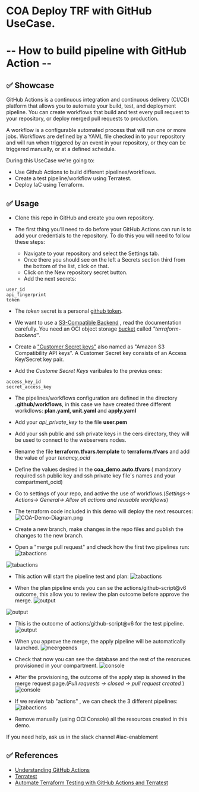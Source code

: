 # COA Deploy TRF with GitHub UseCase. 
# -- How to build pipeline with GitHub Action  --

## ✅ Showcase

GitHub Actions is a continuous integration and continuous delivery (CI/CD) platform that allows you to automate your build, test, and deployment pipeline. You can create workflows that build and test every pull request to your repository, or deploy merged pull requests to production.

A workflow is a configurable automated process that will run one or more jobs. Workflows are defined by a YAML file checked in to your repository and will run when triggered by an event in your repository, or they can be triggered manually, or at a defined schedule.

During this UseCase we're going to:

* Use Github Actions to build different pipelines/workflows.
* Create a test pipeline/workflow using Terratest.
* Deploy IaC using Terraform.

## ✅ Usage

* Clone this repo in GitHub and create you own repository.
* The first thing you’ll need to do before your GitHub Actions can run is to add your credentials to the repository. To do this you will need to follow these steps:

   * Navigate to your repository and select the Settings tab.
   * Once there you should see on the left a Secrets section third from the bottom of the list, click on that.
   * Click on the New repository secret button. 
   * Add the next secrets:

````
user_id
api_fingerprint
token
````
* The *token* secret is a personal [github token](https://docs.github.com/en/authentication/keeping-your-account-and-data-secure/creating-a-personal-access-token).
* We want to use a [S3-Compatible Backend](https://docs.oracle.com/en-us/iaas/Content/API/SDKDocs/terraformUsingObjectStore.htm) , read the documentation carefully. You need an OCI object storage [bucket](https://docs.oracle.com/en-us/iaas/Content/API/SDKDocs/terraformUsingObjectStore.htm) called *"terraform-backend"*.

* Create a ["Customer Secret keys"](https://docs.oracle.com/en-us/iaas/Content/Identity/Tasks/managingcredentials.htm#To4) also named as "Amazon S3 Compatibility API keys". A Customer Secret key consists of an Access Key/Secret key pair. 
* Add the *Custome Secret Keys* varibales to the previus ones:

````
access_key_id 
secret_access_key 
````
* The pipelines/workflows configuration are defined in the directory **.github/workflows**, in this case we have created three different workdlows: **plan.yaml, unit.yaml** and **apply.yaml**
* Add your *api_private_key* to the file **user.pem**
* Add your ssh public and ssh private keys in the cers directory, they will be used to connect to the webservers nodes.
* Rename the file **terraform.tfvars.template** to **terraform.tfvars** and add the value of your *tenancy_ocid* 
* Define the values desired in the  **coa_demo.auto.tfvars** ( mandatory required ssh public key and ssh private key file´s names and your compartment_ocid) 
* Go to settings of your repo, and active the use of workflows.(*Settings-> Actions-> General-> Allow all actions and reusable workflows*)

* The terraform code included in this demo will deploy the next resources:
![COA-Demo-Diagram.png](images/COA-Demo-Diagram.png)

* Create a new branch, make changes in the repo files and publish the changes to the new branch. 
* Open a "merge pull request" and check how the first two pipelines run:
![tabactions](images/Pullreques.png)

![tabactions](images/Pullreques1.png)

* This action will start the pipeline test and plan:
![tabactions](images/pipelines.png)

* When the plan pipeline ends you can se the actions/github-script@v6  outcome, this allow you to review the plan outcome before approve the merge.
![output](images/PlanOutcome.png)

![output](images/Planends.png)

* This is the outcome of actions/github-script@v6 for the test pipeline.
![output](images/testOutcome.png)

* When you approve the merge, the apply pipeline will be automatically launched.
![meergeends](images/meergeends.png)

* Check that now you can see the database and the rest of the resoruces provisioned in your compartment.
![console](images/DatabaseConsole.png)

* After the provisioning, the outcome of the apply step is showed in the merge request page.(*Pull requests -> closed -> pull request created* )
![console](images/OutcomeApply.png)

* If we review tab "actions" , we can check the 3 different pipelines:
![tabactions](images/tabactions.png)

* Remove manually (using OCI Console) all the resources created in this demo.

If you need help, ask us in the slack channel #iac-enablement

## ✅ References
* [Understanding GitHub Actions](https://docs.github.com/en/actions/learn-github-actions/understanding-github-actions)
* [Terratest](https://terratest.gruntwork.io/)
* [Automate Terraform Testing with GitHub Actions and Terratest](https://medium.com/@petriautero/automate-terraform-testing-with-github-actions-and-terratest-78d74331fdf8)

